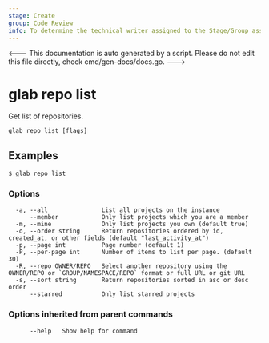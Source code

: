 ```yaml
---
stage: Create
group: Code Review
info: To determine the technical writer assigned to the Stage/Group associated with this page, see https://about.gitlab.com/handbook/product/ux/technical-writing/#assignments
---
```


<---
This documentation is auto generated by a script.
Please do not edit this file directly, check cmd/gen-docs/docs.go.
--->

# glab repo list

Get list of repositories.

```plaintext
glab repo list [flags]
```

## Examples

```plaintext
$ glab repo list

```

### Options

```plaintext
  -a, --all               List all projects on the instance
      --member            Only list projects which you are a member
  -m, --mine              Only list projects you own (default true)
  -o, --order string      Return repositories ordered by id, created_at, or other fields (default "last_activity_at")
  -p, --page int          Page number (default 1)
  -P, --per-page int      Number of items to list per page. (default 30)
  -R, --repo OWNER/REPO   Select another repository using the OWNER/REPO or `GROUP/NAMESPACE/REPO` format or full URL or git URL
  -s, --sort string       Return repositories sorted in asc or desc order
      --starred           Only list starred projects
```

### Options inherited from parent commands

```plaintext
      --help   Show help for command
```

